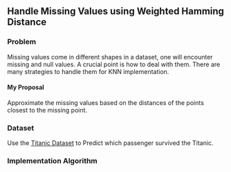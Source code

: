 ## Handle Missing Values using Weighted Hamming Distance

### Problem

Missing values come in different shapes in a dataset,
one will encounter missing and null values. A crucial point is how to deal with them.
There are many strategies to handle them for KNN implementation.

#### My Proposal

Approximate the missing values based on the distances of the points closest to the missing point.

### Dataset

Use the [Titanic Dataset](https://www.kaggle.com/c/titanic/data) to Predict which passenger survived the Titanic.

### Implementation Algorithm
